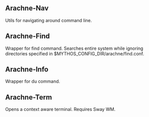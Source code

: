 ## Arachne-Nav
Utils for navigating around command line.

## Arachne-Find
Wrapper for find command. Searches entire system while ignoring directories specified in $MYTHOS_CONFIG_DIR/arachne/find.conf.

## Arachne-Info
Wrapper for du command.

## Arachne-Term
Opens a context aware terminal. Requires Sway WM.
